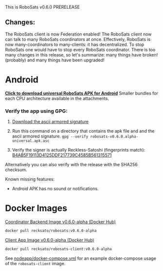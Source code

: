 This is RoboSats v0.6.0 PRERELEASE

## Changes:
The RoboSats client is now Federation enabled! The RoboSats client now can talk to many RoboSats coordinators at once. Effectively, RoboSats is now many-coordinators to many-clients: it has decentralized. To stop RoboSats one would have to stop every RoboSats coordinator.
There is too many changes in this release, so let's summarize: many things have broken! (probably) and many things have been upgraded!

# Android

**[Click to download universal RoboSats APK for Android](https://github.com/RoboSats/robosats/releases/download/v0.6.0-alpha/robosats-v0.6.0.alpha-universal.apk)**
Smaller bundles for each CPU architecture available in the attachments.

### Verify the app using GPG:

1. [Download the ascii armored signature](https://github.com/Reckless-Satoshi/robosats/releases/download/v0.6.0-alpha/robosats-v0.6.0.alpha-universal.apk.asc)

2. Run this command on a directory that contains the apk file and and the ascii armored signature.
`gpg --verify robosats-v0.6.0.alpha-universal.apk.asc`

3. Verify the signer is actually Reckless-Satoshi (fingerprints match): [B4AB5F19113D4125DDF217739C4585B561315571](https://keys.openpgp.org/vks/v1/by-fingerprint/B4AB5F19113D4125DDF217739C4585B561315571)

Alternatively you can also verify with the release with the SHA256 checksum.

Known missing features:
- Android APK has no sound or notifications.


# Docker Images

[Coordinator Backend Image v0.6.0-alpha (Docker Hub)](https://hub.docker.com/r/recksato/robosats/tags?page=1&name=v0.6.0-alpha)


```bash
docker pull recksato/robosats:v0.6.0-alpha
```

[Client App Image v0.6.0-alpha (Docker Hub)](https://hub.docker.com/r/recksato/robosats-client/tags?page=1&name=v0.6.0-alpha)

```bash
docker pull recksato/robosats-client:v0.6.0-alpha
```

See [nodeapp/docker-compose.yml](https://github.com/Reckless-Satoshi/robosats/blob/2cd9d748706a8dcc0f03006b483acc6000e0572a/nodeapp/docker-compose.yml) for an example docker-compose usage of the `robosats-client` image.

